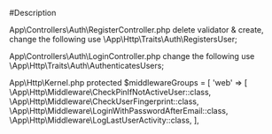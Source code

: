#Description

App\Controllers\Auth\RegisterController.php
delete validator & create, change the following
use \App\Http\Traits\Auth\RegistersUser;

App\Controllers\Auth\LoginController.php
change the following 
use \App\Http\Traits\Auth\AuthenticatesUsers;

App\Http\Kernel.php
protected $middlewareGroups = [
        'web' => [
            \App\Http\Middleware\CheckPinIfNotActiveUser::class,
            \App\Http\Middleware\CheckUserFingerprint::class,
            \App\Http\Middleware\LoginWithPasswordAfterEmail::class,
            \App\Http\Middleware\LogLastUserActivity::class,
        ],